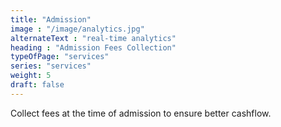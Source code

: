 ```yaml
---
title: "Admission"
image : "/image/analytics.jpg"
alternateText : "real-time analytics"
heading : "Admission Fees Collection"
typeOfPage: "services"
series: "services"
weight: 5
draft: false
---
```


<p>Collect fees at the time of admission to ensure better cashflow.</p>

